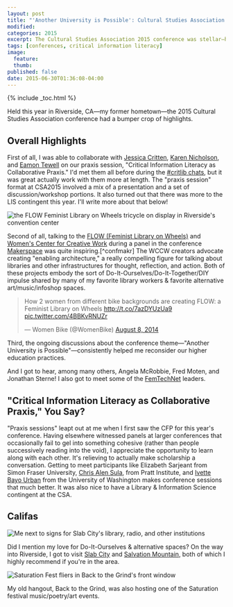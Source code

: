 ```yaml
---
layout: post
title: "'Another University is Possible': Cultural Studies Association Conference 2015 Reflections"
modified:
categories: 2015
excerpt: The Cultural Studies Association 2015 conference was stellar—here are some highlights.
tags: [conferences, critical information literacy]
image:
  feature:
  thumb: 
published: false
date: 2015-06-30T01:36:08-04:00
---
```

{% include _toc.html %}
<!-- markdown clean_ -->

Held this year in Riverside, CA—my former hometown—the 2015 Cultural Studies Association conference had a bumper crop of highlights.  

## Overall Highlights  

First of all, I was able to collaborate with [Jessica Critten](http://jessicacritten.com/), [Karen Nicholson](https://twitter.com/nicholsonkp), and [Eamon Tewell](http://eamontewell.com/) on our praxis session, "Critical Information Literacy as Collaborative Praxis." I'd met them all before during the [#critlib chats](http://tinyurl.com/critlibx), but it was great actually work with them more at length. The "praxis session" format at CSA2015 involved a mix of a presentation and a set of discussion/workshop portions. It also turned out that there was more to the LIS contingent this year. I'll write more about that below!  

![the FLOW Feminist Library on Wheels tricycle on display in Riverside's convention center](path/)  

Second of all, talking to the [FLOW (Feminist Library on Wheels)](http://feministlibraryonwheels.com/) and [Women's Center for Creative Work](http://womenscenterforcreativework.com/) during a panel in the conference [Makerspace](https://twitter.com/MakeSpaceTho) was quite inspiring.[^confmakr] The WCCW creators advocate creating "enabling architecture," a really compelling figure for talking about libraries and other infrastructures for thought, reflection, and action. Both of these projects embody the sort of Do-It-Ourselves/Do-It-Together/DIY impulse shared by many of my favorite library workers & favorite alternative art/music/infoshop spaces.  

<blockquote class="twitter-tweet" lang="en"><p lang="en" dir="ltr">How 2 women from different bike backgrounds are creating FLOW: a Feminist Library on Wheels <a href="http://t.co/7azDYUzUa9">http://t.co/7azDYUzUa9</a> <a href="http://t.co/4BBKvRNUZr">pic.twitter.com/4BBKvRNUZr</a></p>&mdash; Women Bike (@WomenBike) <a href="https://twitter.com/WomenBike/status/497762713104179202">August 8, 2014</a></blockquote>
<script async src="//platform.twitter.com/widgets.js" charset="utf-8"></script>  

[^confmaker]: Yes, that's the second Makerspace I've been to in a conference, with the other being the equally fantastic [Collective](http://www.thelibrarycollective.org/) conference!  

Third, the ongoing discussions about the conference theme—"Another University is Possible"—consistently helped me reconsider our higher education practices.   

And I got to hear, among many others, Angela McRobbie, Fred Moten, and Jonathan Sterne! I also got to meet some  of the [FemTechNet]() leaders.  

## "Critical Information Literacy as Collaborative Praxis," You Say?  

"Praxis sessions" leapt out at me when I first saw the CFP for this year's conference. Having elsewhere witnessed panels at larger conferences that occasionally fail to gel into something cohesive (rather than people successively reading into the void), I appreciate the opportunity to learn along with each other. It's relieving to actually make scholarship a conversation. Getting to meet participants like Elizabeth Sarjeant from Simon Fraser University, [Chris Alen Sula](http://chrisalensula.org/), from Pratt Institute, and [Ivette Bayo Urban](http://bayoart.com) from the University of Washington makes conference sessions that much better. It was also nice to have a Library & Information Science contingent at the CSA.  

## Califas  

![Me next to signs for Slab City's library, radio, and other institutions](/path)  

Did I mention my love for Do-It-Ourselves & alternative spaces? On the way into Riverside, I got to visit [Slab City](https://en.wikipedia.org/wiki/Slab_City) and [Salvation Mountain](http://www.salvationmountain.org/), both of which I highly recommend if you're in the area.  

![Saturation Fest fliers in Back to the Grind's front window](/path)  

My old hangout, Back to the Grind, was also hosting one of the Saturation festival music/poetry/art events.  
